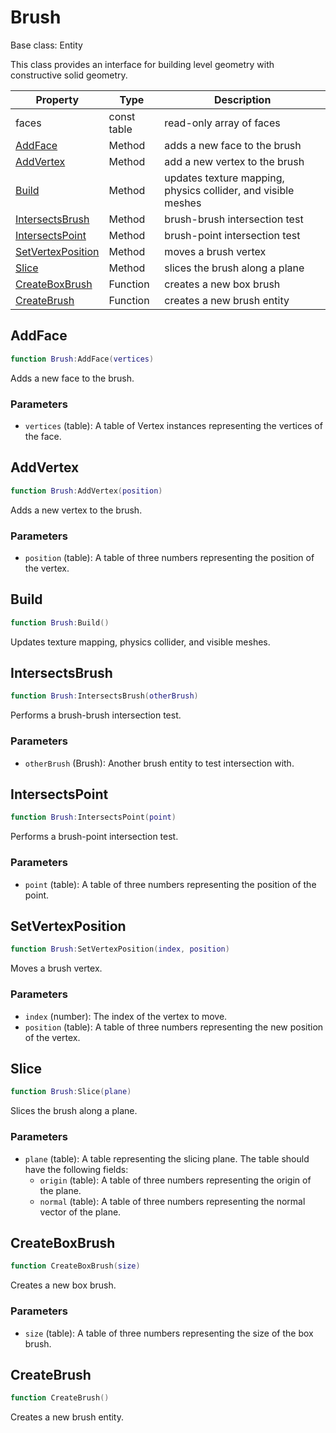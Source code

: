 # Brush

Base class: Entity

This class provides an interface for building level geometry with constructive solid geometry.

| Property | Type | Description |
|---|---|---|
| faces | const table | read-only array of faces |
| [AddFace](#addface) | Method | adds a new face to the brush |
| [AddVertex](#addvertex) | Method | add a new vertex to the brush |
| [Build](#build) | Method | updates texture mapping, physics collider, and visible meshes |
| [IntersectsBrush](#intersectsbrush) | Method | brush-brush intersection test |
| [IntersectsPoint](#intersectspoint) | Method | brush-point intersection test |
| [SetVertexPosition](#setvertexposition) | Method | moves a brush vertex |
| [Slice](#slice) | Method | slices the brush along a plane |
| [CreateBoxBrush](#createboxbrush) | Function | creates a new box brush |
| [CreateBrush](#createbrush) | Function | creates a new brush entity |

## AddFace

```lua
function Brush:AddFace(vertices)
```

Adds a new face to the brush.

### Parameters
- `vertices` (table): A table of Vertex instances representing the vertices of the face.

## AddVertex

```lua
function Brush:AddVertex(position)
```

Adds a new vertex to the brush.

### Parameters
- `position` (table): A table of three numbers representing the position of the vertex.

## Build

```lua
function Brush:Build()
```

Updates texture mapping, physics collider, and visible meshes.

## IntersectsBrush

```lua
function Brush:IntersectsBrush(otherBrush)
```

Performs a brush-brush intersection test.

### Parameters
- `otherBrush` (Brush): Another brush entity to test intersection with.

## IntersectsPoint

```lua
function Brush:IntersectsPoint(point)
```

Performs a brush-point intersection test.

### Parameters
- `point` (table): A table of three numbers representing the position of the point.

## SetVertexPosition

```lua
function Brush:SetVertexPosition(index, position)
```

Moves a brush vertex.

### Parameters
- `index` (number): The index of the vertex to move.
- `position` (table): A table of three numbers representing the new position of the vertex.

## Slice

```lua
function Brush:Slice(plane)
```

Slices the brush along a plane.

### Parameters
- `plane` (table): A table representing the slicing plane. The table should have the following fields:
  - `origin` (table): A table of three numbers representing the origin of the plane.
  - `normal` (table): A table of three numbers representing the normal vector of the plane.

## CreateBoxBrush

```lua
function CreateBoxBrush(size)
```

Creates a new box brush.

### Parameters
- `size` (table): A table of three numbers representing the size of the box brush.

## CreateBrush

```lua
function CreateBrush()
```

Creates a new brush entity.